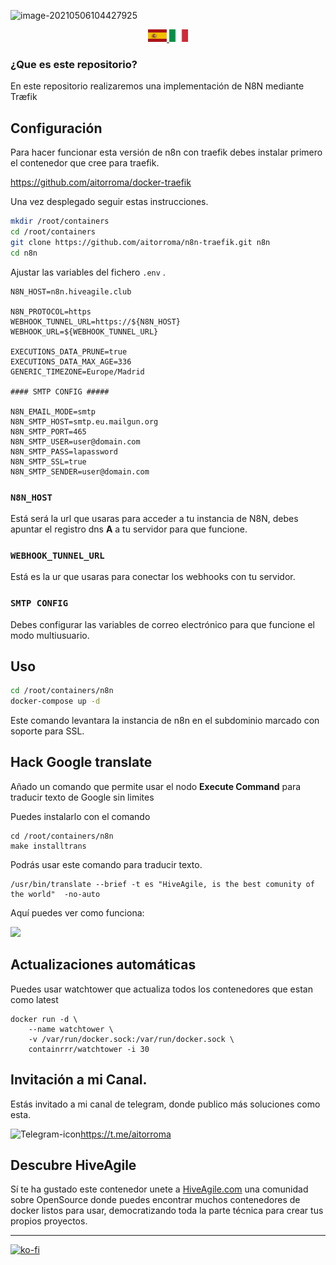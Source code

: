 ![image-20210506104427925](https://tva1.sinaimg.cn/large/008i3skNgy1gq8sv4q7cqj303k03kweo.jpg)

<p align="center">
  <a href="https://github.com/aitorroma/n8n-traefik">
    <img src="https://raw.githubusercontent.com/lipis/flag-icons/main/flags/4x3/es.svg" width="30" height="20">
  </a>
  <a href="https://github.com/aitorroma/n8n-traefik/blob/master/Readme.IT.md">
    <img src="https://raw.githubusercontent.com/lipis/flag-icons/main/flags/4x3/it.svg" width="30" height="20">
  </a>
</p>

### ¿Que es este repositorio?

En este repositorio realizaremos una implementación de N8N mediante Træfik 


## Configuración

Para hacer funcionar esta versión de n8n con traefik debes instalar primero el contenedor que cree para traefik.

https://github.com/aitorroma/docker-traefik

Una vez desplegado seguir estas instrucciones.

```sh
mkdir /root/containers
cd /root/containers
git clone https://github.com/aitorroma/n8n-traefik.git n8n
cd n8n
```

Ajustar las variables del fichero `.env` .

```
N8N_HOST=n8n.hiveagile.club

N8N_PROTOCOL=https
WEBHOOK_TUNNEL_URL=https://${N8N_HOST}
WEBHOOK_URL=${WEBHOOK_TUNNEL_URL}

EXECUTIONS_DATA_PRUNE=true
EXECUTIONS_DATA_MAX_AGE=336
GENERIC_TIMEZONE=Europe/Madrid

#### SMTP CONFIG #####

N8N_EMAIL_MODE=smtp
N8N_SMTP_HOST=smtp.eu.mailgun.org
N8N_SMTP_PORT=465
N8N_SMTP_USER=user@domain.com
N8N_SMTP_PASS=lapassword
N8N_SMTP_SSL=true
N8N_SMTP_SENDER=user@domain.com
```



### `N8N_HOST`

Está será la url que usaras para acceder a tu instancia de N8N, debes apuntar el registro dns **A** a tu servidor para que funcione.

### `WEBHOOK_TUNNEL_URL`

Está es la ur que usaras para conectar los webhooks con tu servidor.

### `SMTP CONFIG`

Debes configurar las variables de correo electrónico para que funcione el modo multiusuario.

## Uso

```sh
cd /root/containers/n8n
docker-compose up -d
```

Este comando levantara la instancia de n8n en el subdominio marcado con soporte para SSL.

## Hack Google translate

Añado un comando que permite usar el nodo **Execute Command** para traducir texto de Google sin limites

Puedes instalarlo con el comando

```
cd /root/containers/n8n
make installtrans
```

Podrás usar este comando para traducir texto.

```
/usr/bin/translate --brief -t es "HiveAgile, is the best comunity of the world"  -no-auto
```

Aquí puedes ver como funciona:

![](https://tva1.sinaimg.cn/large/e6c9d24egy1h23x0vgp49j21a20u0gnf.jpg)

## Actualizaciones automáticas

Puedes usar watchtower que actualiza todos los contenedores que estan como latest

```
docker run -d \
    --name watchtower \
    -v /var/run/docker.sock:/var/run/docker.sock \
    containrrr/watchtower -i 30
```

## Invitación a mi Canal.

Estás invitado a mi canal de telegram, donde publico más soluciones como esta.

![Telegram-icon](https://tva1.sinaimg.cn/large/008i3skNgy1guctnvd002j600w00w0r202.jpg)https://t.me/aitorroma

## Descubre HiveAgile

Sí te ha gustado este contenedor unete a [HiveAgile.com](https://hiveagile.com) una comunidad sobre OpenSource donde puedes encontrar muchos contenedores de docker listos para usar, democratizando toda la parte técnica para crear tus propios proyectos. 

----------------------------------------------------------

[![ko-fi](https://ko-fi.com/img/githubbutton_sm.svg)](https://ko-fi.com/J3J64AN17)

